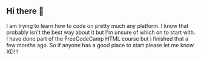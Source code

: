 ## Hi there 👋

<!--
**cduncan279/cduncan279** is a ✨ _special_ ✨ repository because its `README.md` (this file) appears on your GitHub profile.

Here are some ideas to get you started:

- 🔭 I’m currently working on ...
- 🌱 I’m currently learning ...
- 👯 I’m looking to collaborate on ...
- 🤔 I’m looking for help with ...
- 💬 Ask me about ...
- 📫 How to reach me: ...
- 😄 Pronouns: ...
- ⚡ Fun fact: ...
-->
I am trying to learn how to code on pretty much any platform. I know that probably isn't the best way about it but I'm unsure of which on to start with. I have done part of the FreeCodeCamp HTML course but i finished that a few months ago. So if anyone has a good place to start please let me know XD!!!
